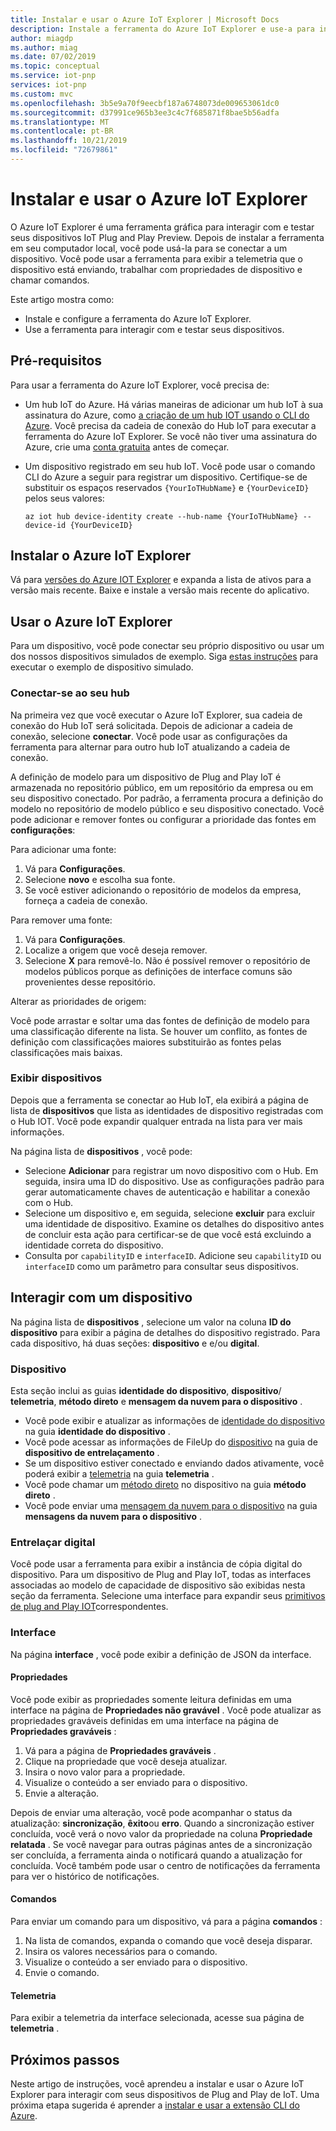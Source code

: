 ```yaml
---
title: Instalar e usar o Azure IoT Explorer | Microsoft Docs
description: Instale a ferramenta do Azure IoT Explorer e use-a para interagir com os dispositivos de visualização de Plug and Play de IoT conectados ao meu Hub IoT.
author: miagdp
ms.author: miag
ms.date: 07/02/2019
ms.topic: conceptual
ms.service: iot-pnp
services: iot-pnp
ms.custom: mvc
ms.openlocfilehash: 3b5e9a70f9eecbf187a6748073de009653061dc0
ms.sourcegitcommit: d37991ce965b3ee3c4c7f685871f8bae5b56adfa
ms.translationtype: MT
ms.contentlocale: pt-BR
ms.lasthandoff: 10/21/2019
ms.locfileid: "72679861"
---
```

# <a name="install-and-use-azure-iot-explorer"></a>Instalar e usar o Azure IoT Explorer

O Azure IoT Explorer é uma ferramenta gráfica para interagir com e testar seus dispositivos IoT Plug and Play Preview. Depois de instalar a ferramenta em seu computador local, você pode usá-la para se conectar a um dispositivo. Você pode usar a ferramenta para exibir a telemetria que o dispositivo está enviando, trabalhar com propriedades de dispositivo e chamar comandos.

Este artigo mostra como:

- Instale e configure a ferramenta do Azure IoT Explorer.
- Use a ferramenta para interagir com e testar seus dispositivos.

## <a name="prerequisites"></a>Pré-requisitos

Para usar a ferramenta do Azure IoT Explorer, você precisa de:

- Um hub IoT do Azure. Há várias maneiras de adicionar um hub IoT à sua assinatura do Azure, como [a criação de um hub IOT usando o CLI do Azure](../iot-hub/iot-hub-create-using-cli.md). Você precisa da cadeia de conexão do Hub IoT para executar a ferramenta do Azure IoT Explorer. Se você não tiver uma assinatura do Azure, crie uma [conta gratuita](https://azure.microsoft.com/free/?WT.mc_id=A261C142F) antes de começar.
- Um dispositivo registrado em seu hub IoT. Você pode usar o comando CLI do Azure a seguir para registrar um dispositivo. Certifique-se de substituir os espaços reservados `{YourIoTHubName}` e `{YourDeviceID}` pelos seus valores:

    ```azurecli-interactive
    az iot hub device-identity create --hub-name {YourIoTHubName} --device-id {YourDeviceID}
    ```

## <a name="install-azure-iot-explorer"></a>Instalar o Azure IoT Explorer

Vá para [versões do Azure IOT Explorer](https://github.com/Azure/azure-iot-explorer/releases) e expanda a lista de ativos para a versão mais recente. Baixe e instale a versão mais recente do aplicativo.

## <a name="use-azure-iot-explorer"></a>Usar o Azure IoT Explorer

Para um dispositivo, você pode conectar seu próprio dispositivo ou usar um dos nossos dispositivos simulados de exemplo. Siga [estas instruções](https://github.com/Azure/azure-iot-sdk-c/tree/public-preview/iothub_client/samples) para executar o exemplo de dispositivo simulado.

### <a name="connect-to-your-hub"></a>Conectar-se ao seu hub

Na primeira vez que você executar o Azure IoT Explorer, sua cadeia de conexão do Hub IoT será solicitada. Depois de adicionar a cadeia de conexão, selecione **conectar**. Você pode usar as configurações da ferramenta para alternar para outro hub IoT atualizando a cadeia de conexão.

A definição de modelo para um dispositivo de Plug and Play IoT é armazenada no repositório público, em um repositório da empresa ou em seu dispositivo conectado. Por padrão, a ferramenta procura a definição do modelo no repositório de modelo público e seu dispositivo conectado. Você pode adicionar e remover fontes ou configurar a prioridade das fontes em **configurações**:

Para adicionar uma fonte:

1. Vá para **Configurações**.
1. Selecione **novo** e escolha sua fonte.
1. Se você estiver adicionando o repositório de modelos da empresa, forneça a cadeia de conexão.

Para remover uma fonte:

1. Vá para **Configurações**.
1. Localize a origem que você deseja remover.
1. Selecione **X** para removê-lo. Não é possível remover o repositório de modelos públicos porque as definições de interface comuns são provenientes desse repositório.

Alterar as prioridades de origem:

Você pode arrastar e soltar uma das fontes de definição de modelo para uma classificação diferente na lista. Se houver um conflito, as fontes de definição com classificações maiores substituirão as fontes pelas classificações mais baixas.

### <a name="view-devices"></a>Exibir dispositivos

Depois que a ferramenta se conectar ao Hub IoT, ela exibirá a página de lista de **dispositivos** que lista as identidades de dispositivo registradas com o Hub IOT. Você pode expandir qualquer entrada na lista para ver mais informações.

Na página lista de **dispositivos** , você pode:

- Selecione **Adicionar** para registrar um novo dispositivo com o Hub. Em seguida, insira uma ID do dispositivo. Use as configurações padrão para gerar automaticamente chaves de autenticação e habilitar a conexão com o Hub.
- Selecione um dispositivo e, em seguida, selecione **excluir** para excluir uma identidade de dispositivo. Examine os detalhes do dispositivo antes de concluir esta ação para certificar-se de que você está excluindo a identidade correta do dispositivo.
- Consulta por `capabilityID` e `interfaceID`. Adicione seu `capabilityID` ou `interfaceID` como um parâmetro para consultar seus dispositivos.

## <a name="interact-with-a-device"></a>Interagir com um dispositivo

Na página lista de **dispositivos** , selecione um valor na coluna **ID do dispositivo** para exibir a página de detalhes do dispositivo registrado. Para cada dispositivo, há duas seções: **dispositivo** e e/ou **digital**.

### <a name="device"></a>Dispositivo

Esta seção inclui as guias **identidade do dispositivo**, **dispositivo**/ **telemetria**, **método direto** e **mensagem da nuvem para o dispositivo** .

- Você pode exibir e atualizar as informações de [identidade do dispositivo](../iot-hub/iot-hub-devguide-identity-registry.md) na guia **identidade do dispositivo** .
- Você pode acessar as informações de FileUp do [dispositivo](../iot-hub/iot-hub-devguide-device-twins.md) na guia de **dispositivo de entrelaçamento** .
- Se um dispositivo estiver conectado e enviando dados ativamente, você poderá exibir a [telemetria](../iot-hub/iot-hub-devguide-messages-read-builtin.md) na guia **telemetria** .
- Você pode chamar um [método direto](../iot-hub/iot-hub-devguide-direct-methods.md) no dispositivo na guia **método direto** .
- Você pode enviar uma [mensagem da nuvem para o dispositivo](../iot-hub/iot-hub-devguide-messages-c2d.md) na guia **mensagens da nuvem para o dispositivo** .

### <a name="digital-twin"></a>Entrelaçar digital

Você pode usar a ferramenta para exibir a instância de cópia digital do dispositivo. Para um dispositivo de Plug and Play IoT, todas as interfaces associadas ao modelo de capacidade de dispositivo são exibidas nesta seção da ferramenta. Selecione uma interface para expandir seus [primitivos de plug and Play IOT](https://github.com/Azure/IoTPlugandPlay/tree/master/DTDL)correspondentes.

### <a name="interface"></a>Interface

Na página **interface** , você pode exibir a definição de JSON da interface.

#### <a name="properties"></a>Propriedades

Você pode exibir as propriedades somente leitura definidas em uma interface na página de **Propriedades não gravável** . Você pode atualizar as propriedades graváveis definidas em uma interface na página de **Propriedades graváveis** :

1. Vá para a página de **Propriedades graváveis** .
1. Clique na propriedade que você deseja atualizar.
1. Insira o novo valor para a propriedade.
1. Visualize o conteúdo a ser enviado para o dispositivo.
1. Envie a alteração.

Depois de enviar uma alteração, você pode acompanhar o status da atualização: **sincronização**, **êxito**ou **erro**. Quando a sincronização estiver concluída, você verá o novo valor da propriedade na coluna **Propriedade relatada** . Se você navegar para outras páginas antes de a sincronização ser concluída, a ferramenta ainda o notificará quando a atualização for concluída. Você também pode usar o centro de notificações da ferramenta para ver o histórico de notificações.

#### <a name="commands"></a>Comandos

Para enviar um comando para um dispositivo, vá para a página **comandos** :

1. Na lista de comandos, expanda o comando que você deseja disparar.
1. Insira os valores necessários para o comando.
1. Visualize o conteúdo a ser enviado para o dispositivo.
1. Envie o comando.

#### <a name="telemetry"></a>Telemetria

Para exibir a telemetria da interface selecionada, acesse sua página de **telemetria** .

## <a name="next-steps"></a>Próximos passos

Neste artigo de instruções, você aprendeu a instalar e usar o Azure IoT Explorer para interagir com seus dispositivos de Plug and Play de IoT. Uma próxima etapa sugerida é aprender a [instalar e usar a extensão CLI do Azure](./howto-install-pnp-cli.md).
